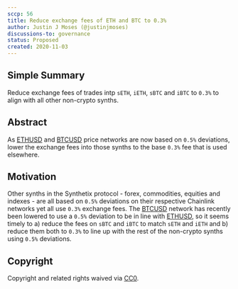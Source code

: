 ```yaml
---
sccp: 56
title: Reduce exchange fees of ETH and BTC to 0.3%
author: Justin J Moses (@justinjmoses)
discussions-to: governance
status: Proposed
created: 2020-11-03
---
```


<!--You can leave these HTML comments in your merged SCCP and delete the visible duplicate text guides, they will not appear and may be helpful to refer to if you edit it again. This is the suggested template for new SCCPs. Note that an SCCP number will be assigned by an editor. When opening a pull request to submit your SCCP, please use an abbreviated title in the filename, `sccp-draft_title_abbrev.md`. The title should be 44 characters or less.-->

## Simple Summary

<!--"If you can't explain it simply, you don't understand it well enough." Provide a simplified and layman-accessible explanation of the SCCP.-->

Reduce exchange fees of trades intp `sETH`, `iETH`, `sBTC` and `iBTC` to `0.3%` to align with all other non-crypto synths.

## Abstract

<!--A short (~200 word) description of the variable change proposed.-->

As [ETHUSD](https://feeds.chain.link/eth-usd) and [BTCUSD](https://feeds.chain.link/btc-usd) price networks are now based on `0.5%` deviations, lower the exchange fees into those synths to the base `0.3%` fee that is used elsewhere.

## Motivation

<!--The motivation is critical for SCCPs that want to update variables within Synthetix. It should clearly explain why the existing variable is not incentive aligned. SCCP submissions without sufficient motivation may be rejected outright.-->

Other synths in the Synthetix protocol - forex, commodities, equities and indexes - are all based on `0.5%` deviations on their respective Chainlink networks yet all use `0.3%` exchange fees. The [BTCUSD](https://feeds.chain.link/btc-usd) network has recently been lowered to use a `0.5%` deviation to be in line with [ETHUSD](https://feeds.chain.link/eth-usd), so it seems timely to a) reduce the fees on `sBTC` and `iBTC` to match `sETH` and `iETH` and b) reduce them both to `0.3%` to line up with the rest of the non-crypto synths using `0.5%` deviations.

## Copyright

Copyright and related rights waived via [CC0](https://creativecommons.org/publicdomain/zero/1.0/).
